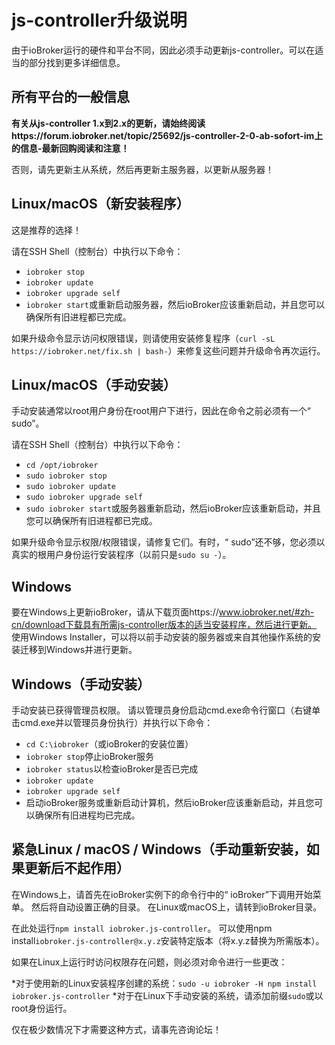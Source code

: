 # js-controller升级说明

由于ioBroker运行的硬件和平台不同，因此必须手动更新js-controller。可以在适当的部分找到更多详细信息。

## 所有平台的一般信息

**有关从js-controller 1.x到2.x的更新，请始终阅读https://forum.iobroker.net/topic/25692/js-controller-2-0-ab-sofort-im上的信息-最新回购阅读和注意！**

否则，请先更新主从系统，然后再更新主服务器，以更新从服务器！

## Linux/macOS（新安装程序）
这是推荐的选择！

请在SSH Shell（控制台）中执行以下命令：
* `iobroker stop`
* `iobroker update`
* `iobroker upgrade self`
* `iobroker start`或重新启动服务器，然后ioBroker应该重新启动，并且您可以确保所有旧进程都已完成。

如果升级命令显示访问权限错误，则请使用安装修复程序（`curl -sL https://iobroker.net/fix.sh | bash-`）来修复这些问题并升级命令再次运行。

## Linux/macOS（手动安装）

手动安装通常以root用户身份在root用户下进行，因此在命令之前必须有一个“ sudo”。

请在SSH Shell（控制台）中执行以下命令：
* `cd /opt/iobroker`
* `sudo iobroker stop`
* `sudo iobroker update`
* `sudo iobroker upgrade self`
* `sudo iobroker start`或服务器重新启动，然后ioBroker应该重新启动，并且您可以确保所有旧进程都已完成。

如果升级命令显示权限/权限错误，请修复它们。有时，“ sudo”还不够，您必须以真实的根用户身份运行安装程序（以前只是`sudo su -`）。

## Windows

要在Windows上更新ioBroker，请从下载页面https://www.iobroker.net/#zh-cn/download下载具有所需js-controller版本的适当安装程序，然后进行更新。 使用Windows Installer，可以将以前手动安装的服务器或来自其他操作系统的安装迁移到Windows并进行更新。

## Windows（手动安装）

手动安装已获得管理员权限。 请以管理员身份启动cmd.exe命令行窗口（右键单击cmd.exe并以管理员身份执行）并执行以下命令：

* `cd C:\iobroker`（或ioBroker的安装位置）
* `iobroker stop`停止ioBroker服务
* `iobroker status`以检查ioBroker是否已完成
* `iobroker update`
* `iobroker upgrade self`
* 启动ioBroker服务或重新启动计算机，然后ioBroker应该重新启动，并且您可以确保所有旧进程均已完成。

## 紧急Linux / macOS / Windows（手动重新安装，如果更新后不起作用）
在Windows上，请首先在ioBroker实例下的命令行中的“ ioBroker”下调用开始菜单。 然后将自动设置正确的目录。 在Linux或macOS上，请转到ioBroker目录。

在此处运行`npm install iobroker.js-controller`。 可以使用npm install`iobroker.js-controller@x.y.z`安装特定版本（将x.y.z替换为所需版本）。

如果在Linux上运行时访问权限存在问题，则必须对命令进行一些更改：

*对于使用新的Linux安装程序创建的系统：`sudo -u iobroker -H npm install iobroker.js-controller`
*对于在Linux下手动安装的系统，请添加前缀`sudo`或以root身份运行。

仅在极少数情况下才需要这种方式，请事先咨询论坛！
